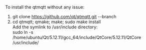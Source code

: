 To install the qtmqtt without any issue:
1. git clone https://github.com/qt/qtmqtt.git --branch <qt-version>  
2. cd qtmqtt; qmake; make; sudo make install  
Add the symlink to /usr/include directory:  
sudo ln -s /home/ubuntu/Qt/5.12.11/gcc_64/include/QtCore/5.12.11/QtCore /usr/include/  
